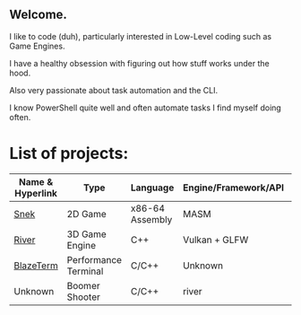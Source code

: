 ## Welcome.

I like to code (duh), particularly interested in Low-Level coding such as Game Engines. 

I have a healthy obsession with figuring out how stuff works under the hood.

Also very passionate about task automation and the CLI.

I know PowerShell quite well and often automate tasks I find myself doing often.

# List of projects:

| Name & Hyperlink                                                  | Type                  | Language          | Engine/Framework/API  | Status            |
| ---                                                               | ---                   | ---               | ---                   | ---               |
| [Snek](https://github.com/FlyMandi/Snek)                          | 2D Game               | x86-64 Assembly   | MASM                  | WIP ✒️             |   
| [River](https://github.com/FlyMandi/River)                        | 3D Game Engine        | C++               | Vulkan + GLFW         | WIP ✒️             |
| [BlazeTerm](https://github.com/FlyMandi/BlazeTerm)                | Performance Terminal  | C/C++             | Unknown               | planned 📅        |
| Unknown                                                           | Boomer Shooter        | C/C++             | river                 | idea 💡           |
